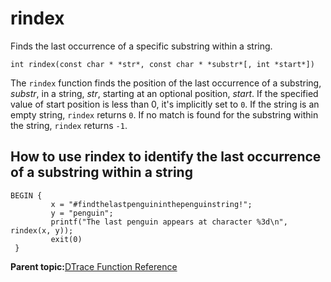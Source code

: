
# rindex

Finds the last occurrence of a specific substring within a string.

```
int rindex(const char * *str*, const char * *substr*[, int *start*])
```

The `rindex` function finds the position of the last occurrence of a substring, *substr*, in a string, *str*, starting at an optional position, *start*. If the specified value of start position is less than 0, it's implicitly set to `0`. If the string is an empty string, `rindex` returns `0`. If no match is found for the substring within the string, `rindex` returns `-1`.

## How to use rindex to identify the last occurrence of a substring within a string

```
BEGIN {
         x = "#findthelastpenguininthepenguinstring!";
         y = "penguin";
         printf("The last penguin appears at character %3d\n", rindex(x, y));
         exit(0)
 }
```

**Parent topic:**[DTrace Function Reference](../reference/dtrace_functions.md)

